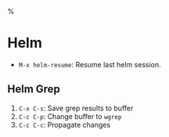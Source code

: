 %

# Helm

- `M-x helm-resume`: Resume last helm session.

## Helm Grep

1. `C-x C-s`: Save grep results to buffer
2. `C-c C-p`: Change buffer to `wgrep`
3. `C-c C-c`: Propagate changes

